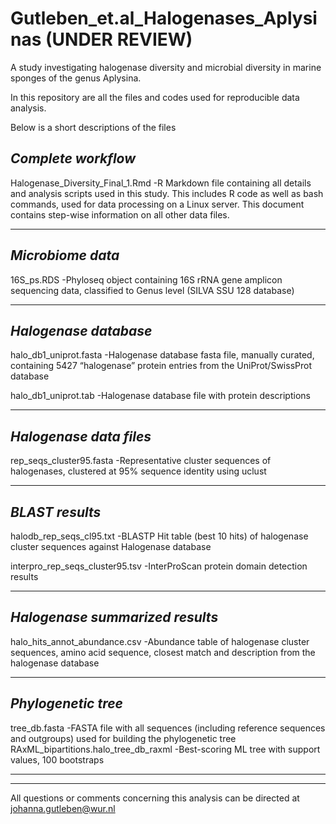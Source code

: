 # Gutleben_et.al_Halogenases_Aplysinas (UNDER REVIEW)
A study investigating halogenase diversity and  microbial diversity in marine sponges of the genus Aplysina.

In this repository are all the files and codes used for reproducible data analysis.

Below is a short descriptions of the files

*Complete workflow* 
---
Halogenase_Diversity_Final_1.Rmd -R Markdown file containing all details and analysis scripts used in this study. This includes R code as well as bash commands, used for data processing on a Linux server. This document contains step-wise information on all other data files.


---

*Microbiome data* 
---
16S_ps.RDS                        -Phyloseq object containing 16S rRNA gene amplicon sequencing data, classified to Genus level (SILVA SSU 128 database) 

---

*Halogenase database*  
--- 
halo_db1_uniprot.fasta            -Halogenase database fasta file, manually curated, containing 5427 “halogenase” protein entries from the UniProt/SwissProt database

halo_db1_uniprot.tab              -Halogenase database file with protein descriptions

--- 

*Halogenase data files*
--- 
rep_seqs_cluster95.fasta          -Representative cluster sequences of halogenases, clustered at 95% sequence identity using uclust

---
*BLAST results*
---
halodb_rep_seqs_cl95.txt          -BLASTP Hit table (best 10 hits) of halogenase cluster sequences against Halogenase database

interpro_rep_seqs_cluster95.tsv   -InterProScan protein domain detection results

---

*Halogenase summarized results* 
---
halo_hits_annot_abundance.csv     -Abundance table of halogenase cluster sequences, amino acid sequence, closest match and description from the halogenase database

---

*Phylogenetic tree* 
---
tree_db.fasta                     -FASTA file with all sequences (including reference sequences and outgroups) used for building the phylogenetic tree
RAxML_bipartitions.halo_tree_db_raxml -Best-scoring ML tree with support values, 100 bootstraps

---
------
All questions or comments concerning this analysis can be directed at johanna.gutleben@wur.nl

